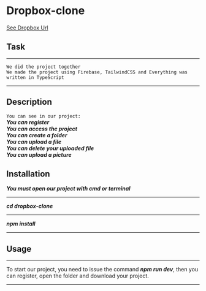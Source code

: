 # Dropbox-clone

[See Dropbox Url](https://dropbox-clone-qws.netlify.app)

## Task
***
```We did the project together```  
```We made the project using Firebase, TailwindCSS and Everything was written in TypeScript```
***

## Description
```You can see in our project:```  
***You can register***  
***You can access the project***  
***You can create a folder***  
***You can upload a file***  
***You can delete your uploaded file***  
***You can upload a picture***

## Installation
***You must open our project with cmd or terminal***
***
***cd dropbox-clone***
***
***npm install***
***

## Usage
***
To start our project, you need to issue the command ***npm run dev***, then you can register, open the folder and download your project.
***
